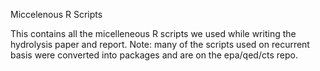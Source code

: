 Miccelenous R Scripts

This contains all the micelleneous R scripts we used while writing the hydrolysis paper and report. Note: many of the scripts used on recurrent basis were converted into packages and are on the epa/qed/cts repo.
